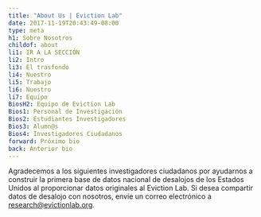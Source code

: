```yaml
---
title: "About Us | Eviction Lab"
date: 2017-11-19T20:43:49-08:00
type: meta
h1: Sobre Nosotros
childof: about
li1: IR A LA SECCIÓN 
li2: Intro
li3: El trasfondo
li4: Nuestro
li5: Trabajo
li6: Nuestro
li7: Equipo
BiosH2: Equipo de Eviction Lab
Bios1: Personal de Investigación
Bios2: Estudiantes Investigadores 
Bios3: Alumn@s
Bios4: Investigadores Ciudadanos
forward: Próximo bio
back: Anterior bio
---
```

Agradecemos a los siguientes investigadores ciudadanos por ayudarnos a construir la primera base de datos nacional de desalojos de los Estados Unidos al proporcionar datos originales al Eviction Lab. Si desea compartir datos de desalojo con nosotros, envíe un correo electrónico a <a href="mailto:research@evictionlab.org">research@evictionlab.org</a>.
